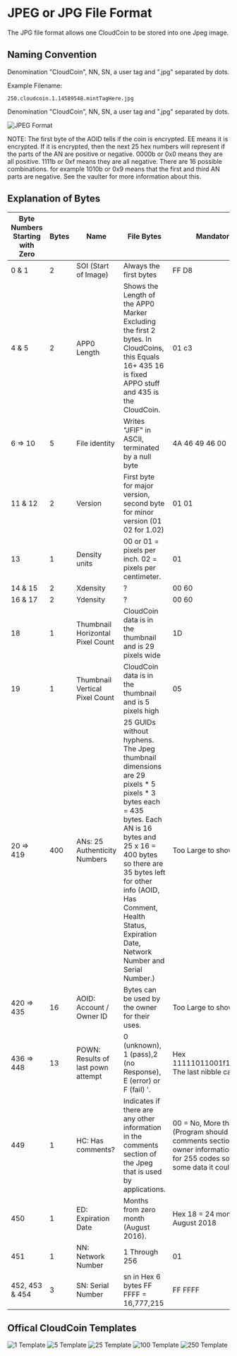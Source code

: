 # JPEG or JPG File Format
The JPG file format allows one CloudCoin to be stored into one Jpeg image.

## Naming Convention

Denomination "CloudCoin", NN, SN, a user tag and ".jpg" separated by dots.

Example Filename:
```
250.cloudcoin.1.14589548.mintTagHere.jpg
```
Denomination "CloudCoin", NN, SN, a user tag and ".jpg" separated by dots.


![JPEG Format](jpegformat.jpg)

NOTE: The first byte of the AOID tells if the coin is encrypted. EE means it is encrypted.
If it is encrypted, then the next 25 hex numbers will represent if the parts of the AN are positive or negative.
0000b or 0x0 means they are all positive. 1111b or 0xf means they are all negative. There are 16 possible combinations.
for example 1010b or 0x9 means that the first and third AN parts are negative. See the vaulter for more information about this.

## Explanation of Bytes

| Byte Numbers Starting with Zero | Bytes  | Name | File Bytes  | Mandatory Hex Value | Values vary? |
| ------------- | ------------- | ------------- | ------------- | ------------- | ------------- |
| 0 & 1   |2 | SOI (Start of Image) | Always the first bytes  | FF D8   | No |
| 4 & 5  | 2  | APP0 Length  | Shows the Length of the APP0 Marker Excluding the first 2 bytes. In CloudCoins, this Equals 16+ 435 16 is fixed APPO stuff and 435 is the CloudCoin.  | 01 c3  | No |
| 6 => 10 | 5 | File identity | Writes "JFIF" in ASCII, terminated by a null byte | 4A 46 49 46 00 | No |
| 11 & 12 |	2 |	Version |	First byte for major version, second byte for minor version (01 02 for 1.02) | 01 01 |	No |
| 13 | 1 | Density units |	00 or 01 = pixels per inch. 02 = pixels per centimeter. |	01 | No |
| 14 & 15 |	2 |	Xdensity | ? | 00 60 | No |
| 16 & 17 |	2 |	Ydensity | ? | 00 60 | No |
| 18 | 1 | Thumbnail Horizontal Pixel Count |	CloudCoin data is in the thumbnail and is 29 pixels wide | 1D |	No |
| 19 | 1 | Thumbnail Vertical Pixel Count |	CloudCoin data is in the thumbnail and is 5 pixels high |	05 | No |
| 20 => 419 |	400 |	ANs: 25 Authenticity Numbers | 25 GUIDs without hyphens. The Jpeg thumbnail dimensions are 29 pixels * 5 pixels * 3 bytes each = 435 bytes. Each AN is 16 bytes and 25 x 16 = 400 bytes so there are 35 bytes left for other info (AOID, Has Comment, Health Status, Expiration Date, Network Number and Serial Number.) | Too Large to show | Yes |
| 420 => 435 | 16 | AOID: Account / Owner ID | Bytes can be used by the owner for their uses. | Too Large to show |	Yes |
| 436 => 448 | 13 |	POWN: Results of last pown attempt | 0 (unknown), 1 (pass),2 (no Response), E (error) or F (fail) '. | Hex 11111011001f11111111211e199 The last nibble can be ignorred | Yes |
| 449 |	1 |	HC: Has comments? |	Indicates if there are any other information in the comments section of the Jpeg that is used by applications. | 00 = No, More than zero = Yes (Program should look in the comments section of JPEG for more owner information). There is room for 255 codes so if you need to put some data it could fit here. | Yes |
| 450 |	1 |	ED: Expiration Date |	Months from zero month (August 2016). |	Hex 18 = 24 months since zero or August 2018 | Yes |
| 451 |	1 |	NN: Network Number | 1 Through 256 | 01 |	Yes |
| 452, 453 & 454 | 3 |	SN: Serial Number |	sn in Hex 6 bytes FF FFFF = 16,777,215 | FF FFFF |	Yes |


## Offical CloudCoin Templates

![1 Template](jpeg1.jpg)
![5 Template](jpeg5.jpg)
![25 Template](jpeg25.jpg)
![100 Template](jpeg100.jpg)
![250 Template](jpeg250.jpg)
